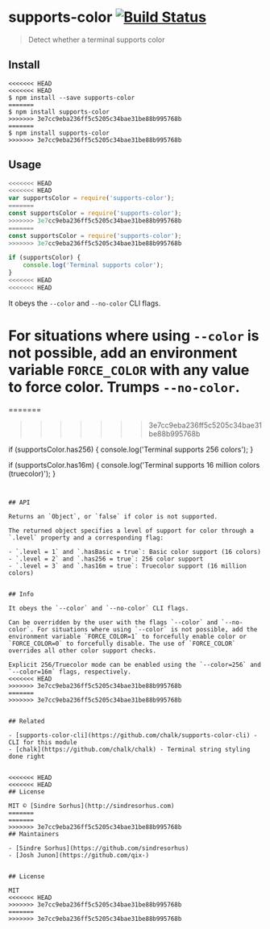 # supports-color [![Build Status](https://travis-ci.org/chalk/supports-color.svg?branch=master)](https://travis-ci.org/chalk/supports-color)

> Detect whether a terminal supports color


## Install

```
<<<<<<< HEAD
<<<<<<< HEAD
$ npm install --save supports-color
=======
$ npm install supports-color
>>>>>>> 3e7cc9eba236ff5c5205c34bae31be88b995768b
=======
$ npm install supports-color
>>>>>>> 3e7cc9eba236ff5c5205c34bae31be88b995768b
```


## Usage

```js
<<<<<<< HEAD
<<<<<<< HEAD
var supportsColor = require('supports-color');
=======
const supportsColor = require('supports-color');
>>>>>>> 3e7cc9eba236ff5c5205c34bae31be88b995768b
=======
const supportsColor = require('supports-color');
>>>>>>> 3e7cc9eba236ff5c5205c34bae31be88b995768b

if (supportsColor) {
	console.log('Terminal supports color');
}
<<<<<<< HEAD
<<<<<<< HEAD
```

It obeys the `--color` and `--no-color` CLI flags.

For situations where using `--color` is not possible, add an environment variable `FORCE_COLOR` with any value to force color. Trumps `--no-color`.
=======
=======
>>>>>>> 3e7cc9eba236ff5c5205c34bae31be88b995768b

if (supportsColor.has256) {
	console.log('Terminal supports 256 colors');
}

if (supportsColor.has16m) {
	console.log('Terminal supports 16 million colors (truecolor)');
}
```


## API

Returns an `Object`, or `false` if color is not supported.

The returned object specifies a level of support for color through a `.level` property and a corresponding flag:

- `.level = 1` and `.hasBasic = true`: Basic color support (16 colors)
- `.level = 2` and `.has256 = true`: 256 color support
- `.level = 3` and `.has16m = true`: Truecolor support (16 million colors)


## Info

It obeys the `--color` and `--no-color` CLI flags.

Can be overridden by the user with the flags `--color` and `--no-color`. For situations where using `--color` is not possible, add the environment variable `FORCE_COLOR=1` to forcefully enable color or `FORCE_COLOR=0` to forcefully disable. The use of `FORCE_COLOR` overrides all other color support checks.

Explicit 256/Truecolor mode can be enabled using the `--color=256` and `--color=16m` flags, respectively.
<<<<<<< HEAD
>>>>>>> 3e7cc9eba236ff5c5205c34bae31be88b995768b
=======
>>>>>>> 3e7cc9eba236ff5c5205c34bae31be88b995768b


## Related

- [supports-color-cli](https://github.com/chalk/supports-color-cli) - CLI for this module
- [chalk](https://github.com/chalk/chalk) - Terminal string styling done right


<<<<<<< HEAD
<<<<<<< HEAD
## License

MIT © [Sindre Sorhus](http://sindresorhus.com)
=======
=======
>>>>>>> 3e7cc9eba236ff5c5205c34bae31be88b995768b
## Maintainers

- [Sindre Sorhus](https://github.com/sindresorhus)
- [Josh Junon](https://github.com/qix-)


## License

MIT
<<<<<<< HEAD
>>>>>>> 3e7cc9eba236ff5c5205c34bae31be88b995768b
=======
>>>>>>> 3e7cc9eba236ff5c5205c34bae31be88b995768b
